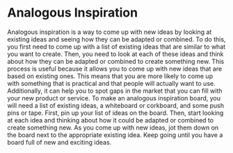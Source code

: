 
# Analogous Inspiration
Analogous inspiration is a way to come up with new ideas by looking at existing ideas and seeing how they can be adapted or combined. To do this, you first need to come up with a list of existing ideas that are similar to what you want to create. Then, you need to look at each of these ideas and think about how they can be adapted or combined to create something new. This process is useful because it allows you to come up with new ideas that are based on existing ones. This means that you are more likely to come up with something that is practical and that people will actually want to use. Additionally, it can help you to spot gaps in the market that you can fill with your new product or service. To make an analogous inspiration board, you will need a list of existing ideas, a whiteboard or corkboard, and some push pins or tape. First, pin up your list of ideas on the board. Then, start looking at each idea and thinking about how it could be adapted or combined to create something new. As you come up with new ideas, jot them down on the board next to the appropriate existing idea. Keep going until you have a board full of new and exciting ideas.